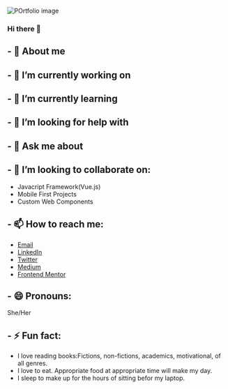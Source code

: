 ![POrtfolio image](https://user-images.githubusercontent.com/89060358/171656049-89853538-c156-4a64-836e-b92856a5f9b7.jpg)

### Hi there 👋

## - :raising_hand: About me

## - 🔭 I’m currently working on

## - 🌱 I’m currently learning

## - 🤔 I’m looking for help with

## - 💬 Ask me about

## - 👯 I’m looking to collaborate on:

- Javacript Framework(Vue.js)
- Mobile First Projects
- Custom Web Components

## - 📫 How to reach me:
- [Email](oluwatosinhephzibah@gmail.com)
- [LinkedIn](https://www.linkedin.com/in/oluwatosin-ogundeji-b2031b198/- )
- [Twitter](https://www.twitter.com/undaunted_pen)
- [Medium](https://medium.com/@oluwatosinhephzibah)
- [Frontend Mentor](https://www.frontendmentor.io/profile/Heph-zibah)

## - 😄 Pronouns:
She/Her

## - ⚡ Fun fact: 
- I love reading books:Fictions, non-fictions, academics, motivational, of all genres.
- I love to eat. Appropriate food at appropriate time will make my day.
- I sleep to make up for the hours of sitting befor my laptop.
